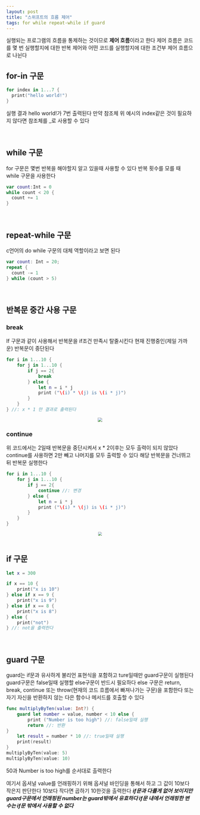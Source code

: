 ```yaml
---
layout: post
title: "스위프트의 흐름 제어"
tags: for while repeat-while if guard
---
```


실행되는 프로그램의 흐름을 통제하는 것이므로 **제어 흐름**이라고 한다 제어 흐름은 코드를 몇 번 실행할지에 대한 반복 제어와 어떤 코드를 실행할지에 대한 조건부 제어 흐름으로 나뉜다

## for-in 구문

``` swift
for index in 1...7 {
  print("hello world!")
}
```

실행 결과 hello world!가 7번 출력된다 만약 참조체 위 예시의 index같은 것이 필요하지 않다면 참조체를 _로 사용할 수 있다

&nbsp;

## while 구문

for 구문은 몇번 반복을 해야할지 알고 있을때 사용할 수 있다 반복 횟수를 모를 때 while 구문을 사용한다

``` swift
var count:Int = 0
while count < 20 {
  count += 1
}
```

&nbsp;

## repeat-while 구문

c언어의 do while 구문의 대체 역할이라고 보면 된다 

``` swift
var count: Int = 20;
repeat {
  count -= 1
} while (count > 5)
```

&nbsp;

## 반복문 중간 사용 구문

### break

If 구문과 같이 사용해서 반복문을 if조건 만족시 탈줄시킨다 현재 진행중인(제일 가까운) 반복문이 중단된다

``` swift
for i in 1...10 {
    for j in 1...10 {
        if j == 2{
            break
        } else {
            let n = i * j
            print ("\(i) * \(j) is \(i * j)")
        }
    }
} //: x * 1 만 결과로 출력된다
```

<center>
<img src=" https://github.com/Minnnning/minnnning.github.io/assets/80758613/931485b9-6f30-4980-94dc-2e60f6030b3b" style="zoom:70%;">
</center>

### continue

위 코드에서는 2일때 반복문을 중단시켜서 x * 2이후는 모두 출력이 되지 않았다 continue를 사용하면 2만  빼고 나머지를 모두 출력할 수 있다 해당 반복문을 건너뛰고 뒤 반복문 실행한다

``` swift
for i in 1...10 {
    for j in 1...10 {
        if j == 2{
            continue //: 변경
        } else {
            let n = i * j
            print ("\(i) * \(j) is \(i * j)")
        }
    }
}
```

<center>
<img src=" https://github.com/Minnnning/minnnning.github.io/assets/80758613/7c3139a2-b8a3-42b7-a49b-0c9cc8fc2202" style="zoom:60%;">
</center>
&nbsp;

## if 구문

``` swift
let x = 300

if x == 10 {
    print("x is 10")
} else if x == 9 {
    print("x is 9")
} else if x == 8 {
    print("x is 8")
} else {
    print("not")
} //: not을 출력한다
```

&nbsp;

## guard 구문

guard는 if문과 유사하게 불리언 표현식을 포함하고 ture일때만 guard구문이 실행된다 guard구문은 false일때 실행할 else구문이 반드시 필요하다 else 구문은 return, break, continue 또는 throw(현재의 코드 흐름에서 빠져나가는 구문)을 포함한다 또는 자기 자신을 반환하지 않는 다은 함수나 메서드를 호출할 수 있다

``` swift
func multiplyByTen(value: Int?) {
    guard let number = value, number < 10 else {
        print ("Number is too high") //: false일때 실행
        return //: 반환
}
    let result = number * 10 //: true일때 실행
    print(result)
}
multiplyByTen(value: 5)
multiplyByTen(value: 10)
```

50과 Number is too high를 순서대로 출력한다

여기서 옵셔널 value를 언래핑하기 위해 옵셔널 바인딩을 통해서 하고 그 값이 10보다 작은지 판단한다 10보다 작다면 곱하기 10한것을 출력한다 ***if문과 다를게 없어 보이지만 guard구문에서 언래핑된 number는 guard밖에서 유효하다 if문 내에서 언래핑한 변수는 if문 밖에서 사용할 수 없다***
